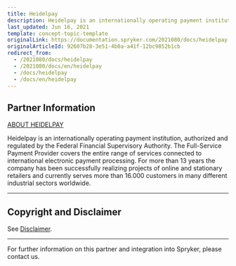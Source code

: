 ```yaml
---
title: Heidelpay
description: Heidelpay is an internationally operating payment institution, authorized and regulated by the Federal Financial Supervisory Authority.
last_updated: Jun 16, 2021
template: concept-topic-template
originalLink: https://documentation.spryker.com/2021080/docs/heidelpay
originalArticleId: 92607b28-3e51-4b0a-a41f-12bc9852b1cb
redirect_from:
  - /2021080/docs/heidelpay
  - /2021080/docs/en/heidelpay
  - /docs/heidelpay
  - /docs/en/heidelpay
---
```


## Partner Information

[ABOUT HEIDELPAY](https://www.heidelpay.de/)

Heidelpay is an internationally operating payment institution, authorized and regulated by the Federal Financial Supervisory Authority. The Full-Service Payment Provider covers the entire range of services connected to international electronic payment processing. For more than 13 years the company has been successfully realizing projects of online and stationary retailers and currently serves more than 16.000 customers in many different industrial sectors worldwide.

---

## Copyright and Disclaimer

See [Disclaimer](https://github.com/spryker/spryker-documentation).

---
For further information on this partner and integration into Spryker, please contact us.

<div class="hubspot-form js-hubspot-form" data-portal-id="2770802" data-form-id="163e11fb-e833-4638-86ae-a2ca4b929a41" id="hubspot-1"></div>
